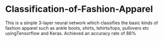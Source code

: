 # Classification-of-Fashion-Apparel
This is a simple 3-layer neural network which classifies the basic kinds of fashion apparel such as ankle boots, 
shirts, tshirts/tops, pullovers etc usingTensorflow and Keras. 
Achieved an accuracy rate of 88%
